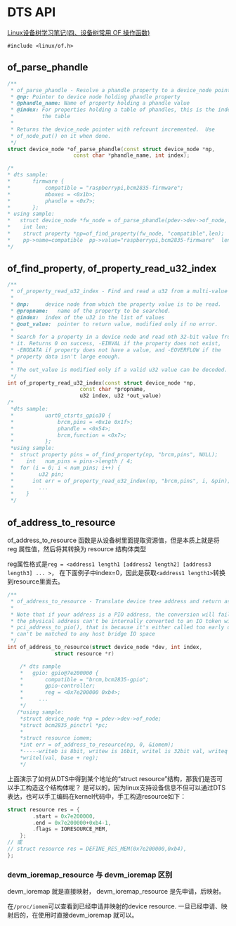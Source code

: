 

# DTS API

[Linux设备树学习笔记(四、设备树常用 OF 操作函数)](https://blog.csdn.net/qq_35031421/article/details/105107629)

`#include <linux/of.h>`

## of_parse_phandle
```c++
/**
 * of_parse_phandle - Resolve a phandle property to a device_node pointer
 * @np: Pointer to device node holding phandle property
 * @phandle_name: Name of property holding a phandle value
 * @index: For properties holding a table of phandles, this is the index into
 *         the table
 *
 * Returns the device_node pointer with refcount incremented.  Use
 * of_node_put() on it when done.
 */
struct device_node *of_parse_phandle(const struct device_node *np,
				     const char *phandle_name, int index);

/*
* dts sample:
*		firmware {
*			compatible = "raspberrypi,bcm2835-firmware";
*			mboxes = <0x1b>;
*			phandle = <0x7>;
*		};
* using sample:
* 	struct device_node *fw_node = of_parse_phandle(pdev->dev->of_node, "firmware", 0);
*    int len;
*    struct property *pp=of_find_property(fw_node, "compatible",len);
*    pp->name=compatible  pp->value="raspberrypi,bcm2835-firmware"  len=
*/
```

## of_find_property, of_property_read_u32_index
```c++
/**
 * of_property_read_u32_index - Find and read a u32 from a multi-value property.
 *
 * @np:		device node from which the property value is to be read.
 * @propname:	name of the property to be searched.
 * @index:	index of the u32 in the list of values
 * @out_value:	pointer to return value, modified only if no error.
 *
 * Search for a property in a device node and read nth 32-bit value from
 * it. Returns 0 on success, -EINVAL if the property does not exist,
 * -ENODATA if property does not have a value, and -EOVERFLOW if the
 * property data isn't large enough.
 *
 * The out_value is modified only if a valid u32 value can be decoded.
 */
int of_property_read_u32_index(const struct device_node *np,
				       const char *propname,
				       u32 index, u32 *out_value)
/*
 *dts sample:
 *			uart0_ctsrts_gpio30 {
 *				brcm,pins = <0x1e 0x1f>;
 *				phandle = <0x54>;
 *				brcm,function = <0x7>;
 *			};
 *using sample:
 *	struct property pins = of_find_property(np, "brcm,pins", NULL);
 *    int 	num_pins = pins->length / 4;
 *	for (i = 0; i < num_pins; i++) {
 *        u32 pin;
 *		int err = of_property_read_u32_index(np, "brcm,pins", i, &pin);
 *        ...
 *    }
 */
```


## of_address_to_resource

of_address_to_resource 函数是从设备树里面提取资源值，但是本质上就是将 reg 属性值，然后将其转换为 resource 结构体类型

reg属性格式是`reg = <address1 length1 [address2 length2] [address3 length3] ... >`， 在下面例子中index=0，因此是获取`<address1 length1>`转换到resource里面去。

```c++
/**
 * of_address_to_resource - Translate device tree address and return as resource
 *
 * Note that if your address is a PIO address, the conversion will fail if
 * the physical address can't be internally converted to an IO token with
 * pci_address_to_pio(), that is because it's either called too early or it
 * can't be matched to any host bridge IO space
 */
int of_address_to_resource(struct device_node *dev, int index,
			   struct resource *r)

    /* dts sample
    *	gpio: gpio@7e200000 {
    *		compatible = "brcm,bcm2835-gpio";
    *		gpio-controller;
    *		reg = <0x7e200000 0xb4>;
    *     ...
    */
   /*using sample:
	*struct device_node *np = pdev->dev->of_node;
	*struct bcm2835_pinctrl *pc;
    *
	*struct resource iomem;
	*int err = of_address_to_resource(np, 0, &iomem);
	*-----writeb is 8bit, writew is 16bit, writel is 32bit val, writeq is 64-bit quantities 
    *writel(val, base + reg);    
    */
```

上面演示了如何从DTS中得到某个地址的“struct resource”结构，那我们是否可以手工构造这个结构体呢？ 是可以的，因为linux支持设备信息不但可以通过DTS表达，也可以手工编码在kernel代码中，手工构造resource如下：
```c++
struct resource res = {
        .start = 0x7e200000,
        .end = 0x7e200000+0xb4-1,
        .flags = IORESOURCE_MEM,
    };
// 或
// struct resource res = DEFINE_RES_MEM(0x7e200000,0xb4),
};
```

### devm_ioremap_resource 与 devm_ioremap 区别

devm_ioremap 就是直接映射， devm_ioremap_resource 是先申请，后映射。

在`/proc/iomem`可以查看到已经申请并映射的device resource. 一旦已经申请、映射后的，在使用时直接devm_ioremap 就可以。

